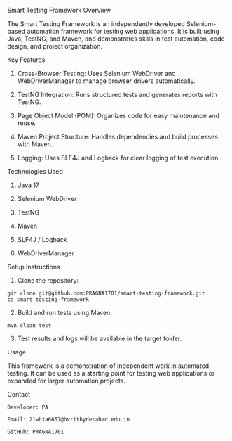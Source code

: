 Smart Testing Framework
Overview

The Smart Testing Framework is an independently developed Selenium-based automation framework for testing web applications. It is built using Java, TestNG, and Maven, and demonstrates skills in test automation, code design, and project organization.

Key Features

  1. Cross-Browser Testing: Uses Selenium WebDriver and WebDriverManager to manage browser drivers automatically.

  2. TestNG Integration: Runs structured tests and generates reports with TestNG.

  3. Page Object Model (POM): Organizes code for easy maintenance and reuse.

  4. Maven Project Structure: Handles dependencies and build processes with Maven.

  5. Logging: Uses SLF4J and Logback for clear logging of test execution.

Technologies Used

  1. Java 17

  2. Selenium WebDriver

  3. TestNG

  4. Maven

  5. SLF4J / Logback

  6. WebDriverManager


Setup Instructions

  1. Clone the repository:

    git clone git@github.com:PRAGNA1701/smart-testing-framework.git
    cd smart-testing-framework


  2. Build and run tests using Maven:

    mvn clean test


  3. Test results and logs will be available in the target folder.

Usage

  This framework is a demonstration of independent work in automated testing. It can be used as a starting point for testing web applications or expanded for larger automation projects.

Contact

    Developer: PA

    Email: 21wh1a6657@bvrithyderabad.edu.in

    GitHub: PRAGNA1701


